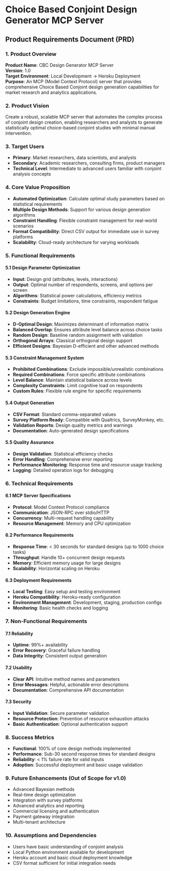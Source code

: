 # Choice Based Conjoint Design Generator MCP Server
## Product Requirements Document (PRD)

### 1. Product Overview

**Product Name**: CBC Design Generator MCP Server  
**Version**: 1.0  
**Target Environment**: Local Development → Heroku Deployment  
**Purpose**: An MCP (Model Context Protocol) server that provides comprehensive Choice Based Conjoint design generation capabilities for market research and analytics applications.

### 2. Product Vision

Create a robust, scalable MCP server that automates the complex process of conjoint design creation, enabling researchers and analysts to generate statistically optimal choice-based conjoint studies with minimal manual intervention.

### 3. Target Users

- **Primary**: Market researchers, data scientists, and analysts
- **Secondary**: Academic researchers, consulting firms, product managers
- **Technical Level**: Intermediate to advanced users familiar with conjoint analysis concepts

### 4. Core Value Proposition

- **Automated Optimization**: Calculate optimal study parameters based on statistical requirements
- **Multiple Design Methods**: Support for various design generation algorithms
- **Constraint Handling**: Flexible constraint management for real-world scenarios
- **Format Compatibility**: Direct CSV output for immediate use in survey platforms
- **Scalability**: Cloud-ready architecture for varying workloads

### 5. Functional Requirements

#### 5.1 Design Parameter Optimization
- **Input**: Design grid (attributes, levels, interactions)
- **Output**: Optimal number of respondents, screens, and options per screen
- **Algorithms**: Statistical power calculations, efficiency metrics
- **Constraints**: Budget limitations, time constraints, respondent fatigue

#### 5.2 Design Generation Engine
- **D-Optimal Design**: Maximizes determinant of information matrix
- **Balanced Overlap**: Ensures attribute level balance across choice tasks
- **Random Design**: Baseline random assignment with validation
- **Orthogonal Arrays**: Classical orthogonal design support
- **Efficient Designs**: Bayesian D-efficient and other advanced methods

#### 5.3 Constraint Management System
- **Prohibited Combinations**: Exclude impossible/unrealistic combinations
- **Required Combinations**: Force specific attribute combinations
- **Level Balance**: Maintain statistical balance across levels
- **Complexity Constraints**: Limit cognitive load on respondents
- **Custom Rules**: Flexible rule engine for specific requirements

#### 5.4 Output Generation
- **CSV Format**: Standard comma-separated values
- **Survey Platform Ready**: Compatible with Qualtrics, SurveyMonkey, etc.
- **Validation Reports**: Design quality metrics and warnings
- **Documentation**: Auto-generated design specifications

#### 5.5 Quality Assurance
- **Design Validation**: Statistical efficiency checks
- **Error Handling**: Comprehensive error reporting
- **Performance Monitoring**: Response time and resource usage tracking
- **Logging**: Detailed operation logs for debugging

### 6. Technical Requirements

#### 6.1 MCP Server Specifications
- **Protocol**: Model Context Protocol compliance
- **Communication**: JSON-RPC over stdio/HTTP
- **Concurrency**: Multi-request handling capability
- **Resource Management**: Memory and CPU optimization

#### 6.2 Performance Requirements
- **Response Time**: < 30 seconds for standard designs (up to 1000 choice tasks)
- **Throughput**: Handle 10+ concurrent design requests
- **Memory**: Efficient memory usage for large designs
- **Scalability**: Horizontal scaling on Heroku

#### 6.3 Deployment Requirements
- **Local Testing**: Easy setup and testing environment
- **Heroku Compatibility**: Heroku-ready configuration
- **Environment Management**: Development, staging, production configs
- **Monitoring**: Basic health checks and logging

### 7. Non-Functional Requirements

#### 7.1 Reliability
- **Uptime**: 99%+ availability
- **Error Recovery**: Graceful failure handling
- **Data Integrity**: Consistent output generation

#### 7.2 Usability
- **Clear API**: Intuitive method names and parameters
- **Error Messages**: Helpful, actionable error descriptions
- **Documentation**: Comprehensive API documentation

#### 7.3 Security
- **Input Validation**: Secure parameter validation
- **Resource Protection**: Prevention of resource exhaustion attacks
- **Basic Authentication**: Optional authentication support

### 8. Success Metrics

- **Functional**: 100% of core design methods implemented
- **Performance**: Sub-30 second response times for standard designs
- **Reliability**: < 1% failure rate for valid inputs
- **Adoption**: Successful deployment and basic usage validation

### 9. Future Enhancements (Out of Scope for v1.0)

- Advanced Bayesian methods
- Real-time design optimization
- Integration with survey platforms
- Advanced analytics and reporting
- Commercial licensing and authentication
- Payment gateway integration
- Multi-tenant architecture

### 10. Assumptions and Dependencies

- Users have basic understanding of conjoint analysis
- Local Python environment available for development
- Heroku account and basic cloud deployment knowledge
- CSV format sufficient for initial integration needs